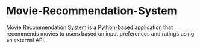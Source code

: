 # Movie-Recommendation-System
Movie Recommendation System is a Python-based application that recommends movies to users based on input preferences and ratings using an external API.
